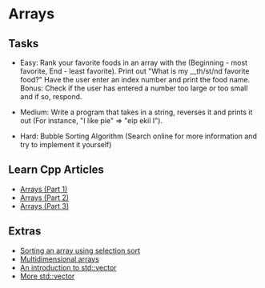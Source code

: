 # Arrays

## Tasks

* Easy: Rank your favorite foods in an array with the (Beginning - most favorite, End - least favorite). Print out "What is my __th/st/nd favorite food?" Have the user enter an index number and print the food name. Bonus: Check if the user has entered a number too large or too small and if so, respond.

* Medium: Write a program that takes in a string, reverses it and prints it out (For instance, "I like pie" => "eip ekil I").

* Hard: Bubble Sorting Algorithm (Search online for more information and try to implement it yourself)

## Learn Cpp Articles

* [Arrays (Part 1)](http://www.learncpp.com/cpp-tutorial/61-arrays-part-i/)
* [Arrays (Part 2)](http://www.learncpp.com/cpp-tutorial/62-arrays-part-ii/)
* [Arrays (Part 3)](http://www.learncpp.com/cpp-tutorial/63-arrays-and-loops/)

## Extras

* [Sorting an array using selection sort](http://www.learncpp.com/cpp-tutorial/64-sorting-an-array-using-selection-sort/)
* [Multidimensional arrays](http://www.learncpp.com/cpp-tutorial/65-multidimensional-arrays/)
* [An introduction to std::vector](http://www.learncpp.com/cpp-tutorial/6-16-an-introduction-to-stdvector/)
* [More std::vector](http://www.learncpp.com/cpp-tutorial/7-10-stdvector-capacity-and-stack-behavior/)

